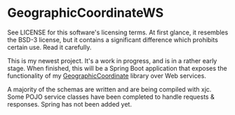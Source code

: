 GeographicCoordinateWS
======================

See LICENSE for this software's licensing terms.  At first glance, it resembles the BSD-3 license, but it contains a significant difference which prohibits certain use.  Read it carefully.

This is my newest project.  It's a work in progress, and is in a rather early stage.  When finished, this will be a Spring Boot application that exposes the functionality of my [GeographicCoordinate](https://github.com/kloverde/java-GeographicCoordinate) library over Web services.

A majority of the schemas are written and are being compiled with xjc.  Some POJO service classes have been completed to handle requests & responses.  Spring has not been added yet.